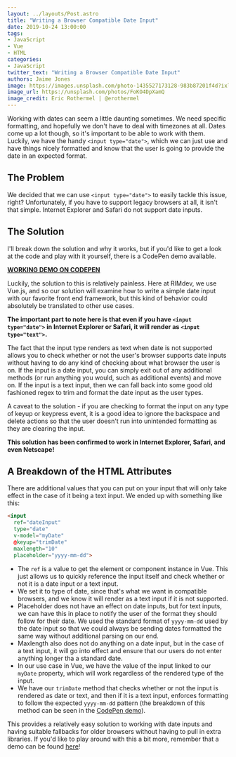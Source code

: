 ```yaml
---
layout: ../layouts/Post.astro
title: "Writing a Browser Compatible Date Input"
date: 2019-10-24 13:00:00
tags:
- JavaScript
- Vue
- HTML
categories:
- JavaScript
twitter_text: "Writing a Browser Compatible Date Input"
authors: Jaime Jones
image: https://images.unsplash.com/photo-1435527173128-983b87201f4d?ixlib=rb-1.2.1&ixid=eyJhcHBfaWQiOjEyMDd9&auto=format&fit=crop&w=1347&q=80
image_url: https://unsplash.com/photos/FoKO4DpXamQ
image_credit: Eric Rothermel | @erothermel
---
```


Working with dates can seem a little daunting sometimes. We need specific formatting, and hopefully we don't have to deal with timezones at all. Dates come up a lot though, so it's important to be able to work with them. Luckily, we have the handy `<input type="date">`, which we can just use and have things nicely formatted and know that the user is going to provide the date in an expected format.

## The Problem

We decided that we can use `<input type="date">` to easily tackle this issue, right? Unfortunately, if you have to support legacy browsers at all, it isn't that simple. Internet Explorer and Safari do not support date inputs.

## The Solution

I'll break down the solution and why it works, but if you'd like to get a look at the code and play with it yourself, there is a CodePen demo available.

[**WORKING DEMO ON CODEPEN**](https://codepen.io/jaime-lynn/pen/MWWmrbN)

Luckily, the solution to this is relatively painless. Here at RIMdev, we use Vue.js, and so our solution will examine how to write a simple date input with our favorite front end framework, but this kind of behavior could absolutely be translated to other use cases.

**The important part to note here is that even if you have `<input type="date">` in Internet Explorer or Safari, it will render as `<input type="text">`.**

The fact that the input type renders as text when date is not supported allows you to check whether or not the user's browser supports date inputs without having to do any kind of checking about what browser the user is on. If the input is a date input, you can simply exit out of any additional methods (or run anything you would, such as additional events) and move on. If the input is a text input, then we can fall back into some good old fashioned regex to trim and format the date input as the user types.

A caveat to the solution - if you are checking to format the input on any type of keyup or keypress event, it is a good idea to ignore the backspace and delete actions so that the user doesn't run into unintended formatting as they are clearing the input.

**This solution has been confirmed to work in Internet Explorer, Safari, and even Netscape!**

## A Breakdown of the HTML Attributes

There are additional values that you can put on your input that will only take effect in the case of it being a text input. We ended up with something like this:

```html
<input
  ref="dateInput"
  type="date"
  v-model="myDate"
  @keyup="trimDate"
  maxlength="10"
  placeholder="yyyy-mm-dd">
```

- The `ref` is a value to get the element or component instance in Vue. This just allows us to quickly reference the input itself and check whether or not it is a date input or a text input.
- We set it to type of date, since that's what we want in compatible browsers, and we know it will render as a text input if it is not supported.
- Placeholder does not have an effect on date inputs, but for text inputs, we can have this in place to notify the user of the format they should follow for their date. We used the standard format of `yyyy-mm-dd` used by the date input so that we could always be sending dates formatted the same way without additional parsing on our end.
- Maxlength also does not do anything on a date input, but in the case of a text input, it will go into effect and ensure that our users do not enter anything longer tha a standard date.
- In our use case in Vue, we have the value of the input linked to our `myDate` property, which will work regardless of the rendered type of the input.
- We have our `trimDate` method that checks whether or not the input is rendered as date or text, and then if it is a text input, enforces formatting to follow the expected `yyyy-mm-dd` pattern (the breakdown of this method can be seen in the [CodePen demo](https://codepen.io/jaime-lynn/pen/MWWmrbN)).

This provides a relatively easy solution to working with date inputs and having suitable fallbacks for older browsers without having to pull in extra libraries. If you'd like to play around with this a bit more, remember that a demo can be found [here](https://codepen.io/jaime-lynn/pen/MWWmrbN)!
